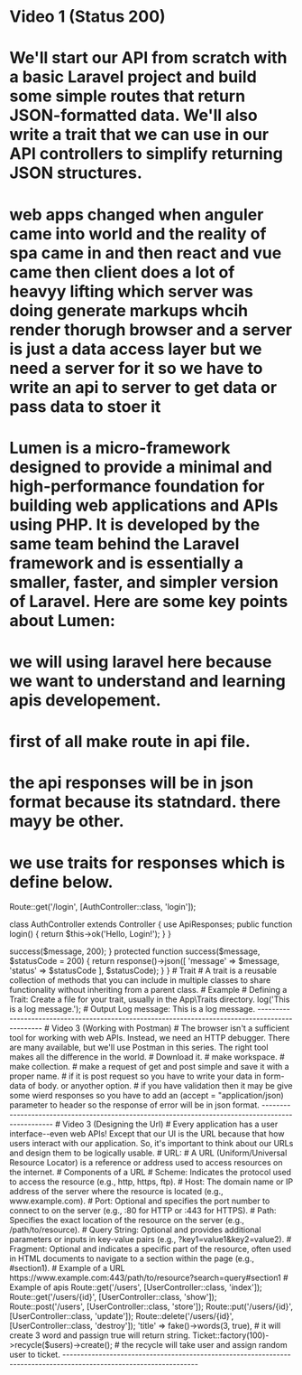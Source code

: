 # Video 1 (Status 200)

# We'll start our API from scratch with a basic Laravel project and build some simple routes that return JSON-formatted data. We'll also write a trait that we can use in our API controllers to simplify returning JSON structures.

# web apps changed when anguler came into world and the reality of spa came in and then react and vue came then client does a lot of heavyy lifting which server was doing generate markups whcih render thorugh browser and a server is just a data access layer but we need a server for it so we have to write an api to server to get data or pass data to stoer it

# Lumen is a micro-framework designed to provide a minimal and high-performance foundation for building web applications and APIs using PHP. It is developed by the same team behind the Laravel framework and is essentially a smaller, faster, and simpler version of Laravel. Here are some key points about Lumen:

# we will using laravel here because we want to understand and learning apis developement.

# first of all make route in api file.
# the api responses will be in json format because its statndard. there mayy be other.
# we use traits for responses which is define below.


Route::get('/login', [AuthController::class, 'login']);

class AuthController extends Controller
{
    use ApiResponses;
    public function login() {
        return $this->ok('Hello, Login!');
    }
}

<?php

namespace App\Traits;

trait ApiResponses {
    protected function ok($message) {
        return $this->success($message, 200);
    }

    protected function success($message, $statusCode = 200) {
        return response()->json([
            'message' => $message,
            'status' => $statusCode
        ], $statusCode);
    }
}

# Trait
# A trait is a reusable collection of methods that you can include in multiple classes to share functionality without inheriting from a parent class.

# Example
# Defining a Trait: Create a file for your trait, usually in the App\Traits directory.

<?php

namespace App\Traits;

trait Loggable
{
    public function log($message)
    {
        echo "Log message: $message";
    }
}

# Using a Trait in a Class: Include the trait in any class that needs the log method.

<?php

namespace App\Models;

use App\Traits\Loggable;

class User
{
    use Loggable;

    // Other methods and properties of the User class
}

# Accessing Trait Methods: Use the log method in an instance of the User class.

$user = new User();
$user->log('This is a log message.');

# Output

Log message: This is a log message.

------------------------------------------------------------------------------------------------

# Video 3 (Working with Postman)

# The browser isn't a sufficient tool for working with web APIs. Instead, we need an HTTP debugger. There are many available, but we'll use Postman in this series. The right tool makes all the difference in the world.

# Download it.
# make workspace.
# make collection.
# make a request of get and post simple and save it with a proper name.
# if it is post request so you have to write your data in form-data of body. or anyother option.
# if you have validation then it may be give some wierd responses so you have to add an (accept = "application/json) parameter to header so the response of error will be in json format.

--------------------------------------------------------------------------------------------------

# Video 3 (Designing the Url)

# Every application has a user interface--even web APIs! Except that our UI is the URL because that how users interact with our application. So, it's important to think about our URLs and design them to be logically usable.

# URL:
# A URL (Uniform/Universal Resource Locator) is a reference or address used to access resources on the internet.

# Components of a URL
# Scheme: Indicates the protocol used to access the resource (e.g., http, https, ftp).
# Host: The domain name or IP address of the server where the resource is located (e.g., www.example.com).
# Port: Optional and specifies the port number to connect to on the server (e.g., :80 for HTTP or :443 for HTTPS).
# Path: Specifies the exact location of the resource on the server (e.g., /path/to/resource).
# Query String: Optional and provides additional parameters or inputs in key-value pairs (e.g., ?key1=value1&key2=value2).
# Fragment: Optional and indicates a specific part of the resource, often used in HTML documents to navigate to a section within the page (e.g., #section1).

# Example of a URL
https://www.example.com:443/path/to/resource?search=query#section1

# Example of apis
Route::get('/users', [UserController::class, 'index']);
Route::get('/users/{id}', [UserController::class, 'show']);
Route::post('/users', [UserController::class, 'store']);
Route::put('/users/{id}', [UserController::class, 'update']);
Route::delete('/users/{id}', [UserController::class, 'destroy']);

'title' => fake()->words(3, true),

# it will create 3 word and passign true will return string.

Ticket::factory(100)->recycle($users)->create();

# the recycle will take user and assign random user to ticket.

-------------------------------------------------------------------------------------------------------------------
